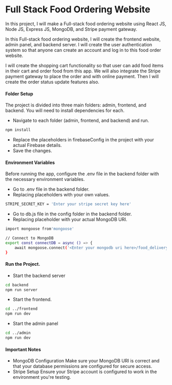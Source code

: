 # Full Stack Food Ordering Website

In this project, I will make a Full-stack food ordering website using React JS, Node JS, Express JS, MongoDB, and Stripe payment gateway.

In this Full-stack food ordering website, I will create the frontend website, admin panel, and backend server. I will create the user authentication system so that anyone can create an account and log in to this food order website.

I will create the shopping cart functionality so that user can add food items in their cart and order food from this app. We will also integrate the Stripe payment gateway to place the order and with online payment. Then I will create the order status update features also.





#### Folder Setup
The project is divided into three main folders: admin, frontend, and backend. You will need to install dependencies for each.
- Navigate to each folder (admin, frontend, and backend) and run.
```bash
npm install
```
- Replace the placeholders in firebaseConfig in the project with your actual Firebase details.
- Save the changes.
#### Environment Variables
Before running the app, configure the .env file in the backend folder with the necessary environment variables.
- Go to .env file in the backend folder.
- Replacing placeholders with your own values.
```bash
STRIPE_SECRET_KEY = 'Enter your stripe secret key here'
```
- Go to db.js file in the config folder in the backend folder.
- Replacing placeholder with your actual MongoDB URI.
```bash
import mongoose from'mongoose'

// Connect to MongoDB
export const connectDB = async () => {
    await mongoose.connect('<Enter your mongodb uri here>/food_delivery_db').then(() => console.log('DB connected successfully'))
}
```
#### Run the Project.
- Start the backend server
```bash
cd backend
npm run server
```
- Start the frontend.
```bash
cd ../frontend
npm run dev
```
- Start the admin panel
```bash
cd ../admin
npm run dev
```
#### Important Notes
- MongoDB Configuration
Make sure your MongoDB URI is correct and that your database permissions are configured for secure access.
- Stripe Setup
Ensure your Stripe account is configured to work in the environment you're testing.



